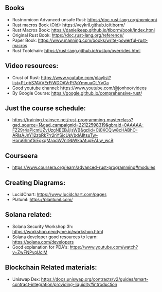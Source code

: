 
## Books
  - Rustnomicon Advanced unsafe Rust: https://doc.rust-lang.org/nomicon/
  - Rust macros Book (Old): https://veykril.github.io/tlborm/
  - Rust Macros Book: https://danielkeep.github.io/tlborm/book/index.html
  - Original Rust Book: https://doc.rust-lang.org/reference/
  - Paper Book: https://www.manning.com/books/write-powerful-rust-macros
  - Rust Toolchain: https://rust-lang.github.io/rustup/overrides.html

## Video resources:
  - Crust of Rust: https://www.youtube.com/playlist?list=PLqbS7AVVErFiWDOAVrPt7aYmnuuOLYvOa
  - Good youtube channel: https://www.youtube.com/@jonhoo/videos
  - By Google Course: https://google.github.io/comprehensive-rust/

## Just the course schedule:
  - https://training.trainsec.net/rust-programming-masterclass?gad_source=1&gad_campaignid=22122598319&gbraid=0AAAAA-FZ29r4aPlcmUZvUzgNEEBJjlsWB&gclid=Cj0KCQjw8cHABhC-ARIsAJnY12zbRk7rr2nYSicUsVbdAIltsuTw-Horu6hmfSiEgxqMaadW7nr9bWkaAtugEALw_wcB

## Courseera 
  - https://www.coursera.org/learn/advanced-rust-programming#modules

## Creating Diagrams:
- LucidChart: https://www.lucidchart.com/pages
- Platuml: https://plantuml.com/


## Solana related:
- Solana Security Workshop 3h: https://workshop.neodyme.io/workshop.html
- Solana developer good resources to learn: https://solana.com/developers
- Good explanation for PDA's: https://www.youtube.com/watch?v=ZwFNPvqUclM

## Blockchain Related materials:
- Uniswap Dex: https://docs.uniswap.org/contracts/v2/guides/smart-contract-integration/providing-liquidity#introduction
